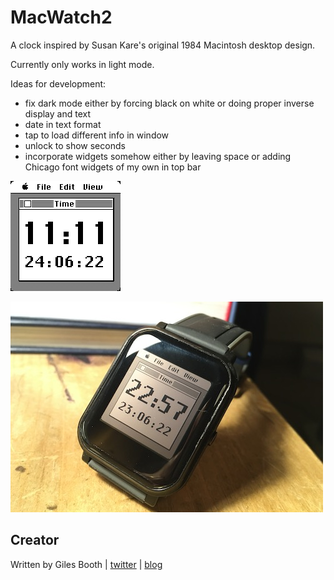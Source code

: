 # MacWatch2

A clock inspired by Susan Kare's original 1984 Macintosh desktop design.

Currently only works in light mode.

Ideas for development:
- fix dark mode either by forcing black on white or doing proper inverse display and text
- date in text format
- tap to load different info in window
- unlock to show seconds
- incorporate widgets somehow either by leaving space or adding Chicago font widgets of my own in top bar

![](screenshot.png)

![](IMG_3782%20crop.JPG)

## Creator

Written by Giles Booth | [twitter](https://twitter.com/blogmywiki) | [blog](http://www.suppertime.co.uk/blogmywiki/)
